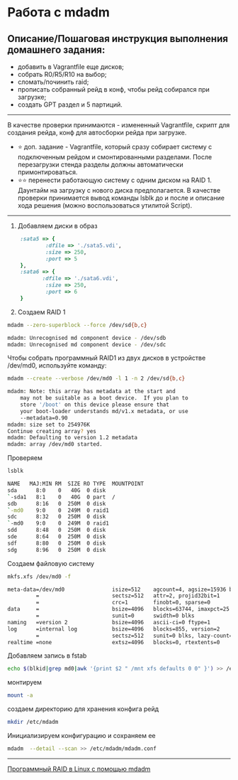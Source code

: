 # Работа с mdadm

## Описание/Пошаговая инструкция выполнения домашнего задания:


 *   добавить в Vagrantfile еще дисков;
 *   собрать R0/R5/R10 на выбор;
 *   сломать/починить raid;
 *   прописать собранный рейд в конф, чтобы рейд собирался при загрузке;
 *   создать GPT раздел и 5 партиций.
  
  ---
В качестве проверки принимаются - измененный Vagrantfile, скрипт для создания рейда, конф для автосборки рейда при загрузке.

   * ⭐ доп. задание - Vagrantfile, который сразу собирает систему с подключенным рейдом и смонтированными разделами. После перезагрузки стенда разделы должны автоматически примонтироваться.
   * ⭐⭐ перенести работающую систему с одним диском на RAID 1. Даунтайм на загрузку с нового диска предполагается. В качестве проверки принимается вывод команды lsblk до и после и описание хода решения (можно воспользоваться утилитой Script).

---

1. Добавляем диски в  образ

``` ruby
    :sata5 => {
            :dfile => './sata5.vdi',
            :size => 250,  
            :port => 5
    },
    :sata6 => {
           :dfile => './sata6.vdi',
            :size => 250,  
            :port => 6
    }
```

2. Создаем RAID 1
``` bash
mdadm --zero-superblock --force /dev/sd{b,c}
```

``` bash
mdadm: Unrecognised md component device - /dev/sdb
mdadm: Unrecognised md component device - /dev/sdc
```

 Чтобы собрать программный RAID1 из двух дисков в устройстве /dev/md0, используйте команду:

``` sh
mdadm --create --verbose /dev/md0 -l 1 -n 2 /dev/sd{b,c} 
```

``` sh
mdadm: Note: this array has metadata at the start and
    may not be suitable as a boot device.  If you plan to
    store '/boot' on this device please ensure that
    your boot-loader understands md/v1.x metadata, or use
    --metadata=0.90
mdadm: size set to 254976K
Continue creating array? yes
mdadm: Defaulting to version 1.2 metadata
mdadm: array /dev/md0 started.
```

Проверяем 

```sh
lsblk 
```
``` sh
NAME   MAJ:MIN RM  SIZE RO TYPE  MOUNTPOINT
sda      8:0    0   40G  0 disk  
`-sda1   8:1    0   40G  0 part  /
sdb      8:16   0  250M  0 disk  
`-md0    9:0    0  249M  0 raid1 
sdc      8:32   0  250M  0 disk  
`-md0    9:0    0  249M  0 raid1 
sdd      8:48   0  250M  0 disk  
sde      8:64   0  250M  0 disk  
sdf      8:80   0  250M  0 disk  
sdg      8:96   0  250M  0 disk  
```

Создаем файловую систему

``` bash
mkfs.xfs /dev/md0 -f 
```

``` sh
meta-data=/dev/md0               isize=512    agcount=4, agsize=15936 blks
         =                       sectsz=512   attr=2, projid32bit=1
         =                       crc=1        finobt=0, sparse=0
data     =                       bsize=4096   blocks=63744, imaxpct=25
         =                       sunit=0      swidth=0 blks
naming   =version 2              bsize=4096   ascii-ci=0 ftype=1
log      =internal log           bsize=4096   blocks=855, version=2
         =                       sectsz=512   sunit=0 blks, lazy-count=1
realtime =none                   extsz=4096   blocks=0, rtextents=0
```

Добавляем  запись в  fstab 
```sh
echo $(blkid|grep md0|awk '{print $2 " /mnt xfs defaults 0 0" }') >> /etc/fstab 
```
монтируем 
```sh
mount -a 
```

создаем директорию для хранения конфига рейд
```sh
mkdir /etc/mdadm
```
Инициализируем конфигурацию и сохраняем ее
```sh
mdadm  --detail --scan >> /etc/mdadm/mdadm.conf
```

---

[Программный RAID в Linux с помощью mdadm](https://winitpro.ru/index.php/2019/10/30/mdadm-programmnyj-raid-v-linux/)